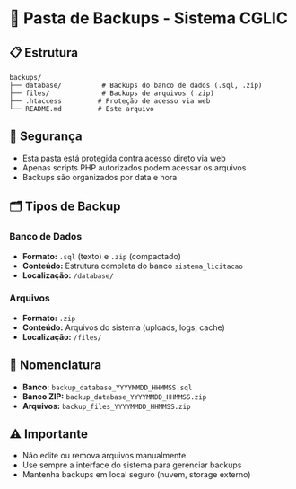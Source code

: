 # 📁 Pasta de Backups - Sistema CGLIC

## 📋 Estrutura

```
backups/
├── database/          # Backups do banco de dados (.sql, .zip)
├── files/             # Backups de arquivos (.zip)
├── .htaccess         # Proteção de acesso via web
└── README.md         # Este arquivo
```

## 🔐 Segurança

- Esta pasta está protegida contra acesso direto via web
- Apenas scripts PHP autorizados podem acessar os arquivos
- Backups são organizados por data e hora

## 🗂️ Tipos de Backup

### Banco de Dados
- **Formato:** `.sql` (texto) e `.zip` (compactado)
- **Conteúdo:** Estrutura completa do banco `sistema_licitacao`
- **Localização:** `/database/`

### Arquivos
- **Formato:** `.zip`
- **Conteúdo:** Arquivos do sistema (uploads, logs, cache)
- **Localização:** `/files/`

## 📝 Nomenclatura

- **Banco:** `backup_database_YYYYMMDD_HHMMSS.sql`
- **Banco ZIP:** `backup_database_YYYYMMDD_HHMMSS.zip`
- **Arquivos:** `backup_files_YYYYMMDD_HHMMSS.zip`

## ⚠️ Importante

- Não edite ou remova arquivos manualmente
- Use sempre a interface do sistema para gerenciar backups
- Mantenha backups em local seguro (nuvem, storage externo)
